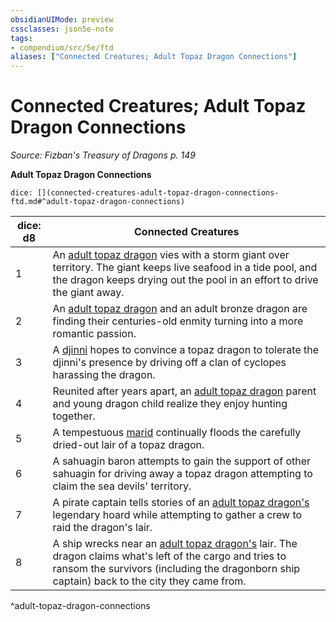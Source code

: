 ```yaml
---
obsidianUIMode: preview
cssclasses: json5e-note
tags:
- compendium/src/5e/ftd
aliases: ["Connected Creatures; Adult Topaz Dragon Connections"]
---
```

# Connected Creatures; Adult Topaz Dragon Connections
*Source: Fizban's Treasury of Dragons p. 149* 

**Adult Topaz Dragon Connections**

`dice: [](connected-creatures-adult-topaz-dragon-connections-ftd.md#^adult-topaz-dragon-connections)`

| dice: d8 | Connected Creatures |
|----------|---------------------|
| 1 | An [adult topaz dragon](compendium/bestiary/dragon/adult-topaz-dragon-ftd.md) vies with a storm giant over territory. The giant keeps live seafood in a tide pool, and the dragon keeps drying out the pool in an effort to drive the giant away. |
| 2 | An [adult topaz dragon](compendium/bestiary/dragon/adult-topaz-dragon-ftd.md) and an adult bronze dragon are finding their centuries-old enmity turning into a more romantic passion. |
| 3 | A [djinni](compendium/bestiary/elemental/djinni.md) hopes to convince a topaz dragon to tolerate the djinni's presence by driving off a clan of cyclopes harassing the dragon. |
| 4 | Reunited after years apart, an [adult topaz dragon](compendium/bestiary/dragon/adult-topaz-dragon-ftd.md) parent and young dragon child realize they enjoy hunting together. |
| 5 | A tempestuous [marid](compendium/bestiary/elemental/marid.md) continually floods the carefully dried-out lair of a topaz dragon. |
| 6 | A sahuagin baron attempts to gain the support of other sahuagin for driving away a topaz dragon attempting to claim the sea devils' territory. |
| 7 | A pirate captain tells stories of an [adult topaz dragon's](compendium/bestiary/dragon/adult-topaz-dragon-ftd.md) legendary hoard while attempting to gather a crew to raid the dragon's lair. |
| 8 | A ship wrecks near an [adult topaz dragon's](compendium/bestiary/dragon/adult-topaz-dragon-ftd.md) lair. The dragon claims what's left of the cargo and tries to ransom the survivors (including the dragonborn ship captain) back to the city they came from. |
^adult-topaz-dragon-connections